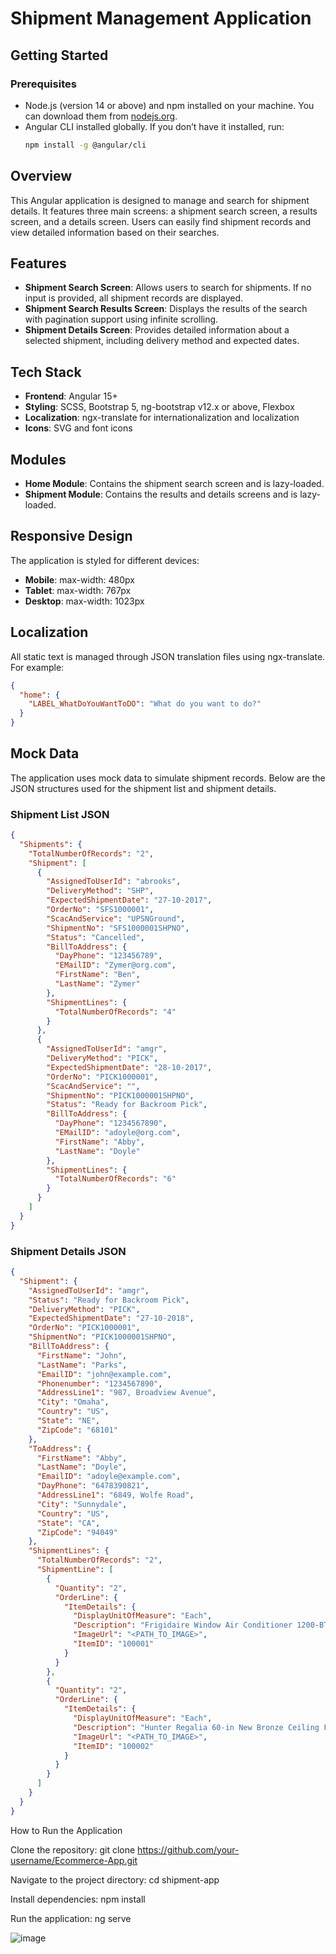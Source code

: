 # Shipment Management Application

## Getting Started

### Prerequisites

- Node.js (version 14 or above) and npm installed on your machine. You can download them from [nodejs.org](https://nodejs.org/).
- Angular CLI installed globally. If you don’t have it installed, run:
  ```bash
  npm install -g @angular/cli

## Overview
This Angular application is designed to manage and search for shipment details. It features three main screens: a shipment search screen, a results screen, and a details screen. Users can easily find shipment records and view detailed information based on their searches.

## Features
- **Shipment Search Screen**: Allows users to search for shipments. If no input is provided, all shipment records are displayed.
- **Shipment Search Results Screen**: Displays the results of the search with pagination support using infinite scrolling.
- **Shipment Details Screen**: Provides detailed information about a selected shipment, including delivery method and expected dates.

## Tech Stack
- **Frontend**: Angular 15+
- **Styling**: SCSS, Bootstrap 5, ng-bootstrap v12.x or above, Flexbox
- **Localization**: ngx-translate for internationalization and localization
- **Icons**: SVG and font icons

## Modules
- **Home Module**: Contains the shipment search screen and is lazy-loaded.
- **Shipment Module**: Contains the results and details screens and is lazy-loaded.

## Responsive Design
The application is styled for different devices:
- **Mobile**: max-width: 480px
- **Tablet**: max-width: 767px
- **Desktop**: max-width: 1023px

## Localization
All static text is managed through JSON translation files using ngx-translate. For example:
```json
{
  "home": {
    "LABEL_WhatDoYouWantToDO": "What do you want to do?"
  }
}
```
## Mock Data

The application uses mock data to simulate shipment records. Below are the JSON structures used for the shipment list and shipment details.

### Shipment List JSON

```json
{
  "Shipments": {
    "TotalNumberOfRecords": "2",
    "Shipment": [
      {
        "AssignedToUserId": "abrooks",
        "DeliveryMethod": "SHP",
        "ExpectedShipmentDate": "27-10-2017",
        "OrderNo": "SFS1000001",
        "ScacAndService": "UPSNGround",
        "ShipmentNo": "SFS1000001SHPNO",
        "Status": "Cancelled",
        "BillToAddress": {
          "DayPhone": "123456789",
          "EMailID": "Zymer@org.com",
          "FirstName": "Ben",
          "LastName": "Zymer"
        },
        "ShipmentLines": {
          "TotalNumberOfRecords": "4"
        }
      },
      {
        "AssignedToUserId": "amgr",
        "DeliveryMethod": "PICK",
        "ExpectedShipmentDate": "28-10-2017",
        "OrderNo": "PICK1000001",
        "ScacAndService": "",
        "ShipmentNo": "PICK1000001SHPNO",
        "Status": "Ready for Backroom Pick",
        "BillToAddress": {
          "DayPhone": "1234567890",
          "EMailID": "adoyle@org.com",
          "FirstName": "Abby",
          "LastName": "Doyle"
        },
        "ShipmentLines": {
          "TotalNumberOfRecords": "6"
        }
      }
    ]
  }
}

```
### Shipment Details JSON

```json
{
  "Shipment": {
    "AssignedToUserId": "amgr",
    "Status": "Ready for Backroom Pick",
    "DeliveryMethod": "PICK",
    "ExpectedShipmentDate": "27-10-2018",
    "OrderNo": "PICK1000001",
    "ShipmentNo": "PICK1000001SHPNO",
    "BillToAddress": {
      "FirstName": "John",
      "LastName": "Parks",
      "EmailID": "john@example.com",
      "Phonenumber": "1234567890",
      "AddressLine1": "987, Broadview Avenue",
      "City": "Omaha",
      "Country": "US",
      "State": "NE",
      "ZipCode": "68101"
    },
    "ToAddress": {
      "FirstName": "Abby",
      "LastName": "Doyle",
      "EmailID": "adoyle@example.com",
      "DayPhone": "6478390821",
      "AddressLine1": "6849, Wolfe Road",
      "City": "Sunnydale",
      "Country": "US",
      "State": "CA",
      "ZipCode": "94049"
    },
    "ShipmentLines": {
      "TotalNumberOfRecords": "2",
      "ShipmentLine": [
        {
          "Quantity": "2",
          "OrderLine": {
            "ItemDetails": {
              "DisplayUnitOfMeasure": "Each",
              "Description": "Frigidaire Window Air Conditioner 1200-BTU",
              "ImageUrl": "<PATH_TO_IMAGE>",
              "ItemID": "100001"
            }
          }
        },
        {
          "Quantity": "2",
          "OrderLine": {
            "ItemDetails": {
              "DisplayUnitOfMeasure": "Each",
              "Description": "Hunter Regalia 60-in New Bronze Ceiling Fan",
              "ImageUrl": "<PATH_TO_IMAGE>",
              "ItemID": "100002"
            }
          }
        }
      ]
    }
  }
}


```
How to Run the Application

Clone the repository:
git clone https://github.com/your-username/Ecommerce-App.git

Navigate to the project directory:
cd shipment-app

Install dependencies:
npm install

Run the application:
ng serve

![image](https://github.com/user-attachments/assets/a3ff2173-89f7-4dc1-a3ad-cace09d1b55b)
